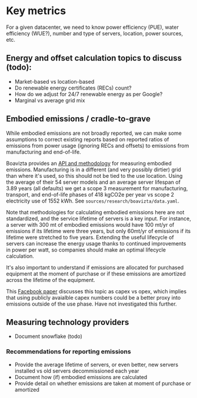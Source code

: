 # Key metrics
For a given datacenter, we need to know power efficiency (PUE), water efficiency (WUE?), number and type of servers, location, power sources, etc.

## Energy and offset calculation topics to discuss (todo):

- Market-based vs location-based
- Do renewable energy certificates (RECs) count?
- How do we adjust for 24/7 renewable energy as per Google?
- Marginal vs average grid mix

## Embodied emissions / cradle-to-grave

While embodied emissions are not broadly reported, we can make some assumptions to correct existing reports based on reported ratios of emissions from power usage (ignoring RECs and offsets) to emissions from manufacturing and end-of-life.

Boavizta provides an [API and methodology](https://doc.api.boavizta.org) for measuring embodied emissions. Manufacturing is in a different (and very possibly dirtier) grid than where it's used, so this should not be tied to the use location. Using the average of their 54 server models and an average server lifespan of 3.89 years (all defaults) we get a scope 3 measurement for manufacturing, transport, and end-of-life phases of 418 kgCO2e per year vs scope 2 electricity use of 1552 kWh. See `sources/research/boavizta/data.yaml`.

Note that methodologies for calculating embodied emissions here are not standardized, and the service lifetime of servers is a key input. For instance, a server with 300 mt of embodied emissions would have 100 mt/yr of emissions if its lifetime were three years, but only 60mt/yr of emissions if its lifetime were stretched to five years. Extending the useful lifecycle of servers can increase the energy usage thanks to continued improvements in power per watt, so companies should make an optimal lifecycle calculation.

It's also important to understand if emissions are allocated for purchased equipment at the moment of purchase or if these emissions are amortized across the lifetime of the equipment.

This [Facebook paper](https://ugupta.com/files/ChasingCarbon_HPCA2021.pdf) discusses this topic as capex vs opex, which implies that using publicly avaialble capex numbers could be a better proxy into emissions outside of the use phase. Have not investigated this further.

## Measuring technology providers

- Document snowflake (todo)


### Recommendations for reporting emissions

- Provide the average lifetime of servers, or even better, new servers installed vs old servers decommissioned each year
- Document how (if) embodied emissions are calculated
- Provide detail on whether emissions are taken at moment of purchase or amortized
